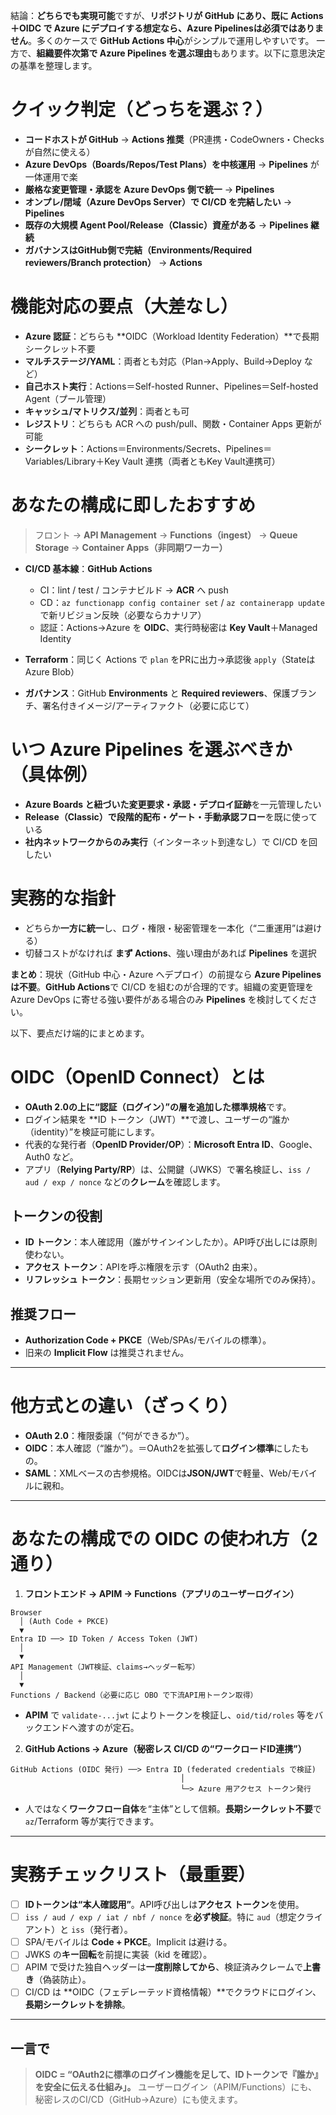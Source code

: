 結論：**どちらでも実現可能**ですが、**リポジトリが GitHub にあり、既に Actions＋OIDC で Azure にデプロイする想定なら、Azure Pipelinesは必須ではありません**。多くのケースで **GitHub Actions 中心**がシンプルで運用しやすいです。
一方で、**組織要件次第で Azure Pipelines を選ぶ理由**もあります。以下に意思決定の基準を整理します。

# クイック判定（どっちを選ぶ？）

* **コードホストが GitHub** → **Actions 推奨**（PR連携・CodeOwners・Checks が自然に使える）
* **Azure DevOps（Boards/Repos/Test Plans）を中核運用** → **Pipelines** が一体運用で楽
* **厳格な変更管理・承認を Azure DevOps 側で統一** → **Pipelines**
* **オンプレ/閉域（Azure DevOps Server）で CI/CD を完結したい** → **Pipelines**
* **既存の大規模 Agent Pool/Release（Classic）資産がある** → **Pipelines 継続**
* **ガバナンスはGitHub側で完結（Environments/Required reviewers/Branch protection）** → **Actions**

# 機能対応の要点（大差なし）

* **Azure 認証**：どちらも \*\*OIDC（Workload Identity Federation）\*\*で長期シークレット不要
* **マルチステージ/YAML**：両者とも対応（Plan→Apply、Build→Deploy など）
* **自己ホスト実行**：Actions＝Self-hosted Runner、Pipelines＝Self-hosted Agent（プール管理）
* **キャッシュ/マトリクス/並列**：両者とも可
* **レジストリ**：どちらも ACR への push/pull、関数・Container Apps 更新が可能
* **シークレット**：Actions＝Environments/Secrets、Pipelines＝Variables/Library＋Key Vault 連携（両者ともKey Vault連携可）

# あなたの構成に即したおすすめ

> フロント → **API Management** → **Functions（ingest）** → **Queue Storage** → **Container Apps（非同期ワーカー）**

* **CI/CD 基本線**：**GitHub Actions**

  * CI：lint / test / コンテナビルド → **ACR** へ push
  * CD：`az functionapp config container set` / `az containerapp update` で新リビジョン反映（必要ならカナリア）
  * 認証：Actions→Azure を **OIDC**、実行時秘密は **Key Vault**＋Managed Identity
* **Terraform**：同じく Actions で `plan` をPRに出力→承認後 `apply`（Stateは Azure Blob）
* **ガバナンス**：GitHub **Environments** と **Required reviewers**、保護ブランチ、署名付きイメージ/アーティファクト（必要に応じて）

# いつ Azure Pipelines を選ぶべきか（具体例）

* **Azure Boards と紐づいた変更要求・承認・デプロイ証跡**を一元管理したい
* **Release（Classic）で段階的配布・ゲート・手動承認フロー**を既に使っている
* **社内ネットワークからのみ実行**（インターネット到達なし）で CI/CD を回したい

# 実務的な指針

* どちらか**一方に統一**し、ログ・権限・秘密管理を一本化（“二重運用”は避ける）
* 切替コストがなければ **まず Actions**、強い理由があれば **Pipelines** を選択

**まとめ**：現状（GitHub 中心・Azure へデプロイ）の前提なら **Azure Pipelinesは不要**。**GitHub Actions**で CI/CD を組むのが合理的です。組織の変更管理を Azure DevOps に寄せる強い要件がある場合のみ **Pipelines** を検討してください。






以下、要点だけ端的にまとめます。

# OIDC（OpenID Connect）とは

* **OAuth 2.0の上に“認証（ログイン）”の層を追加した標準規格**です。
* ログイン結果を \*\*ID トークン（JWT）\*\*で渡し、ユーザーの“誰か（identity）”を検証可能にします。
* 代表的な発行者（**OpenID Provider/OP**）：**Microsoft Entra ID**、Google、Auth0 など。
* アプリ（**Relying Party/RP**）は、公開鍵（JWKS）で署名検証し、`iss / aud / exp / nonce` などの**クレーム**を確認します。

## トークンの役割

* **ID トークン**：本人確認用（誰がサインインしたか）。API呼び出しには原則使わない。
* **アクセス トークン**：APIを呼ぶ権限を示す（OAuth2 由来）。
* **リフレッシュ トークン**：長期セッション更新用（安全な場所でのみ保持）。

## 推奨フロー

* **Authorization Code + PKCE**（Web/SPAs/モバイルの標準）。
* 旧来の **Implicit Flow** は推奨されません。

---

# 他方式との違い（ざっくり）

* **OAuth 2.0**：権限委譲（“何ができるか”）。
* **OIDC**：本人確認（“誰か”）。＝OAuth2を拡張して**ログイン標準**にしたもの。
* **SAML**：XMLベースの古参規格。OIDCは**JSON/JWT**で軽量、Web/モバイルに親和。

---

# あなたの構成での OIDC の使われ方（2通り）

1. **フロントエンド → APIM → Functions（アプリのユーザーログイン）**

```
Browser
  │ (Auth Code + PKCE)
  ▼
Entra ID ──> ID Token / Access Token (JWT)
  │
  ▼
API Management（JWT検証、claims→ヘッダー転写）
  │
  ▼
Functions / Backend（必要に応じ OBO で下流API用トークン取得）
```

* **APIM** で `validate-...jwt` によりトークンを検証し、`oid/tid/roles` 等をバックエンドへ渡すのが定石。

2. **GitHub Actions → Azure（秘密レス CI/CD の“ワークロードID連携”）**

```
GitHub Actions (OIDC 発行) ──> Entra ID (federated credentials で検証)
                                      │
                                      └─> Azure 用アクセス トークン発行
```

* 人ではなく**ワークフロー自体**を“主体”として信頼。**長期シークレット不要**で `az`/Terraform 等が実行できます。

---

# 実務チェックリスト（最重要）

* [ ] **IDトークンは“本人確認用”**。API呼び出しは**アクセス トークン**を使用。
* [ ] `iss / aud / exp / iat / nbf / nonce` を**必ず検証**。特に `aud`（想定クライアント）と `iss`（発行者）。
* [ ] SPA/モバイルは **Code + PKCE**。Implicit は避ける。
* [ ] JWKS の**キー回転**を前提に実装（kid を確認）。
* [ ] APIM で受けた独自ヘッダーは**一度削除してから**、検証済みクレームで**上書き**（偽装防止）。
* [ ] CI/CD は \*\*OIDC（フェデレーテッド資格情報）\*\*でクラウドにログイン、**長期シークレットを排除**。

---

## 一言で

> **OIDC = “OAuth2に標準のログイン機能を足して、IDトークンで『誰か』を安全に伝える仕組み」。**
> ユーザーログイン（APIM/Functions）にも、秘密レスのCI/CD（GitHub→Azure）にも使えます。
